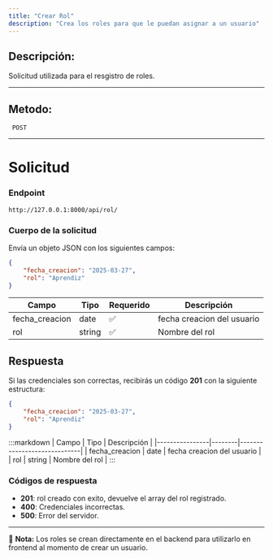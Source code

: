 ```yaml
---
title: "Crear Rol"
description: "Crea los roles para que le puedan asignar a un usuario"
---
```



## Descripción:
Solicitud utilizada para el resgistro de roles.

---


## Metodo: 
```
 POST
```
---


# **Solicitud**

### **Endpoint**
```
http://127.0.0.1:8000/api/rol/
```

### **Cuerpo de la solicitud**
Envía un objeto JSON con los siguientes campos:

```json
{
    "fecha_creacion": "2025-03-27",
    "rol": "Aprendiz"
}
```

| Campo           | Tipo   | Requerido | Descripción                |
|----------------|--------|-----------|-----------------------------|
| fecha_creacion | date   | ✅       | fecha creacion del usuario  |
| rol            | string | ✅       | Nombre del rol              |

## **Respuesta**

Si las credenciales son correctas, recibirás un código **201** con la siguiente estructura:

```json
{
    "fecha_creacion": "2025-03-27",
    "rol": "Aprendiz"
}
```

:::markdown
| Campo           | Tipo   | Descripción                |
|----------------|--------|-----------------------------|
| fecha_creacion | date   | fecha creacion del usuario  |
| rol            | string | Nombre del rol              |
:::


### **Códigos de respuesta**
- **201**: rol creado con exito, devuelve el array del rol registrado.
- **400**: Credenciales incorrectas.
- **500**: Error del servidor.

---

📄 **Nota:** Los roles se crean directamente en el backend para utilizarlo en frontend al momento de crear un usuario.



